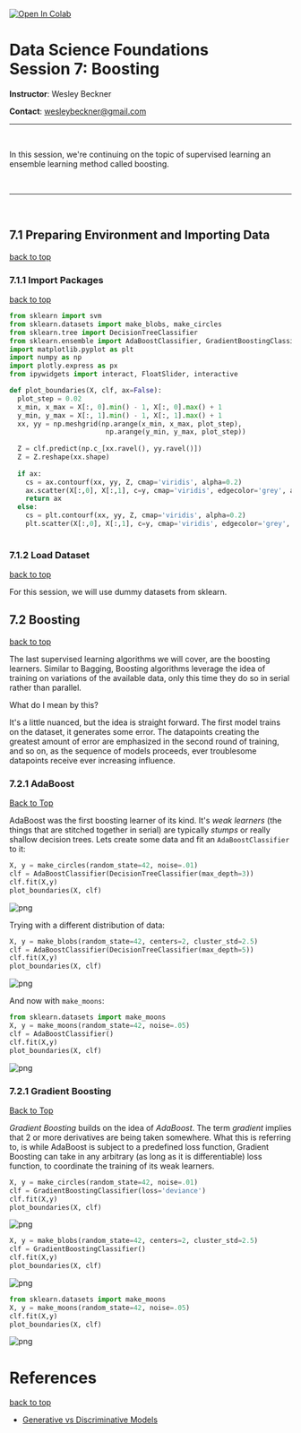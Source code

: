 <a href="https://colab.research.google.com/github/wesleybeckner/data_science_foundations/blob/main/notebooks/S7_Boosting.ipynb" target="_parent"><img src="https://colab.research.google.com/assets/colab-badge.svg" alt="Open In Colab"/></a>

# Data Science Foundations <br> Session 7: Boosting

**Instructor**: Wesley Beckner

**Contact**: wesleybeckner@gmail.com

---

<br>

In this session, we're continuing on the topic of supervised learning an ensemble learning method called boosting.

<br>

---

<br>

<a name='top'></a>

<a name='x.0'></a>

## 7.1 Preparing Environment and Importing Data

[back to top](#top)

<a name='x.0.1'></a>

### 7.1.1 Import Packages

[back to top](#top)


```python
from sklearn import svm
from sklearn.datasets import make_blobs, make_circles
from sklearn.tree import DecisionTreeClassifier
from sklearn.ensemble import AdaBoostClassifier, GradientBoostingClassifier
import matplotlib.pyplot as plt
import numpy as np
import plotly.express as px
from ipywidgets import interact, FloatSlider, interactive
```


```python
def plot_boundaries(X, clf, ax=False):
  plot_step = 0.02
  x_min, x_max = X[:, 0].min() - 1, X[:, 0].max() + 1
  y_min, y_max = X[:, 1].min() - 1, X[:, 1].max() + 1
  xx, yy = np.meshgrid(np.arange(x_min, x_max, plot_step),
                        np.arange(y_min, y_max, plot_step))
  
  Z = clf.predict(np.c_[xx.ravel(), yy.ravel()])
  Z = Z.reshape(xx.shape)
  
  if ax:
    cs = ax.contourf(xx, yy, Z, cmap='viridis', alpha=0.2)
    ax.scatter(X[:,0], X[:,1], c=y, cmap='viridis', edgecolor='grey', alpha=0.9)
    return ax
  else:
    cs = plt.contourf(xx, yy, Z, cmap='viridis', alpha=0.2)
    plt.scatter(X[:,0], X[:,1], c=y, cmap='viridis', edgecolor='grey', alpha=0.9)
  
```

<a name='x.0.2'></a>

### 7.1.2 Load Dataset

[back to top](#top)

For this session, we will use dummy datasets from sklearn.

<a name='x.2'></a>

## 7.2 Boosting

[back to top](#top)

The last supervised learning algorithms we will cover, are the boosting learners. Similar to Bagging, Boosting algorithms leverage the idea of training on variations of the available data, only this time they do so in serial rather than parallel.

What do I mean by this?

It's a little nuanced, but the idea is straight forward. The first model trains on the dataset, it generates some error. The datapoints creating the greatest amount of error are emphasized in the second round of training, and so on, as the sequence of models proceeds, ever troublesome datapoints receive ever increasing influence. 



<a name='x.2.1'></a>

### 7.2.1 AdaBoost

[Back to Top](#top)

AdaBoost was the first boosting learner of its kind. It's _weak learners_ (the things that are stitched together in serial) are typically _stumps_ or really shallow decision trees. Lets create some data and fit an `AdaBoostClassifier` to it:


```python
X, y = make_circles(random_state=42, noise=.01)
clf = AdaBoostClassifier(DecisionTreeClassifier(max_depth=3))
clf.fit(X,y)
plot_boundaries(X, clf)
```


    
![png](S7_Boosting_files/S7_Boosting_9_0.png)
    


Trying with a different distribution of data:


```python
X, y = make_blobs(random_state=42, centers=2, cluster_std=2.5)
clf = AdaBoostClassifier(DecisionTreeClassifier(max_depth=5))
clf.fit(X,y)
plot_boundaries(X, clf)
```


    
![png](S7_Boosting_files/S7_Boosting_11_0.png)
    


And now with `make_moons`:


```python
from sklearn.datasets import make_moons
X, y = make_moons(random_state=42, noise=.05)
clf = AdaBoostClassifier()
clf.fit(X,y)
plot_boundaries(X, clf)
```


    
![png](S7_Boosting_files/S7_Boosting_13_0.png)
    


<a name='x.2.1'></a>

### 7.2.1 Gradient Boosting

[Back to Top](#top)

_Gradient Boosting_ builds on the idea of _AdaBoost_. The term _gradient_ implies that 2 or more derivatives are being taken somewhere. What this is referring to, is while AdaBoost is subject to a predefined loss function, Gradient Boosting can take in any arbitrary (as long as it is differentiable) loss function, to coordinate the training of its weak learners.


```python
X, y = make_circles(random_state=42, noise=.01)
clf = GradientBoostingClassifier(loss='deviance')
clf.fit(X,y)
plot_boundaries(X, clf)
```


    
![png](S7_Boosting_files/S7_Boosting_15_0.png)
    



```python
X, y = make_blobs(random_state=42, centers=2, cluster_std=2.5)
clf = GradientBoostingClassifier()
clf.fit(X,y)
plot_boundaries(X, clf)
```


    
![png](S7_Boosting_files/S7_Boosting_16_0.png)
    



```python
from sklearn.datasets import make_moons
X, y = make_moons(random_state=42, noise=.05)
clf.fit(X,y)
plot_boundaries(X, clf)
```


    
![png](S7_Boosting_files/S7_Boosting_17_0.png)
    


# References

[back to top](#top)

* [Generative vs Discriminative Models](https://medium.com/swlh/machine-learning-generative-vs-discriminative-models-9d0fdd156296#:~:text=Commonly%20used%20discriminative%20learning%20algorithms,random%20forest%20and%20gradient%20boosting.&text=The%20most%20commonly%20used%20generative%20algorithm%20is%20the%20naive%20Bayes%20classifier.)

